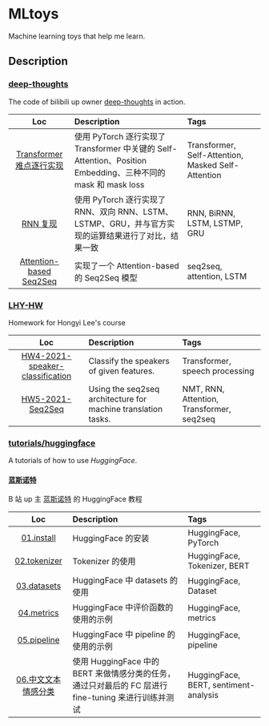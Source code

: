 # MLtoys

Machine learning toys that help me learn.

## Description

### [deep-thoughts](./deep-thoughts/)

The code of bilibili up owner [deep-thoughts](https://space.bilibili.com/373596439) in action.

| Loc   | Description | Tags |
| :---: | :---       | :---  |
|[Transformer 难点逐行实现](./deep-thoughts/Transformer%20%E9%9A%BE%E7%82%B9%E7%90%86%E8%A7%A3%E4%B8%8E%E5%AE%9E%E7%8E%B0.ipynb) | 使用 PyTorch 逐行实现了 Transformer 中关键的 Self-Attention、Position Embedding、三种不同的 mask 和 mask loss | Transformer, Self-Attention, Masked Self-Attention |
| [RNN 复现](./deep-thoughts/RNN%20%E5%A4%8D%E7%8E%B0.ipynb) | 使用 PyTorch 逐行实现了 RNN、双向 RNN、LSTM、LSTMP、GRU，并与官方实现的运算结果进行了对比，结果一致 | RNN, BiRNN, LSTM, LSTMP, GRU |
| [Attention-based Seq2Seq](./deep-thoughts/Attention-based%20seq2seq%20%E6%A8%A1%E5%9E%8B%E7%9A%84%E5%AE%9E%E7%8E%B0%E7%A4%BA%E4%BE%8B.ipynb) | 实现了一个 Attention-based 的 Seq2Seq 模型 | seq2seq, attention, LSTM |

### [LHY-HW](./LHY-HW/)

Homework for Hongyi Lee's course

| Loc   | Description | Tags |
| :---: | :---       | :---  |
|[HW4-2021-speaker-classification](./LHY-HW/HW5-2021-Seq2Seq.ipynb) | Classify the speakers of given features. | Transformer, speech processing |
|[HW5-2021-Seq2Seq](./LHY-HW/HW5-2021-Seq2Seq.ipynb) | Using the seq2seq architecture for machine translation tasks. | NMT, RNN, Attention, Transformer, seq2seq |

### [tutorials/huggingface](./tutorials/huggingface-tutorials/)

 A tutorials of how to use *HuggingFace*.

#### [蓝斯诺特](./tutorials/huggingface-tutorials/%E8%93%9D%E6%96%AF%E8%AF%BA%E7%89%B9/)

 B 站 up 主 [蓝斯诺特](https://space.bilibili.com/7877324) 的 HuggingFace 教程

 | Loc   | Description | Tags |
| :---: | :---       | :---  |
| [01.install](./tutorials/huggingface-tutorials/%E8%93%9D%E6%96%AF%E8%AF%BA%E7%89%B9/01.install.ipynb) | HuggingFace 的安装 | HuggingFace, PyTorch |
| [02.tokenizer](./tutorials/huggingface-tutorials/%E8%93%9D%E6%96%AF%E8%AF%BA%E7%89%B9/02.tokenizer.ipynb) | Tokenizer 的使用 | HuggingFace, Tokenizer, BERT |
| [03.datasets](./tutorials/huggingface-tutorials/%E8%93%9D%E6%96%AF%E8%AF%BA%E7%89%B9/03.datasets.ipynb) | HuggingFace 中 datasets 的使用 | HuggingFace, Dataset |
| [04.metrics](./tutorials/huggingface-tutorials/%E8%93%9D%E6%96%AF%E8%AF%BA%E7%89%B9/04.metrics.ipynb) | HuggingFace 中评价函数的使用的示例 | HuggingFace, metrics |
| [05.pipeline](./tutorials/huggingface-tutorials/%E8%93%9D%E6%96%AF%E8%AF%BA%E7%89%B9/05.pipeline.ipynb) | HuggingFace 中 pipeline 的使用的示例 | HuggingFace, pipeline |
| [06.中文文本情感分类](./tutorials/huggingface-tutorials/%E8%93%9D%E6%96%AF%E8%AF%BA%E7%89%B9/06.%E4%B8%AD%E6%96%87%E5%88%86%E7%B1%BB.ipynb) | 使用 HuggingFace 中的 BERT 来做情感分类的任务，通过只对最后的 FC 层进行 fine-tuning 来进行训练并测试 | HuggingFace, BERT, sentiment-analysis |


